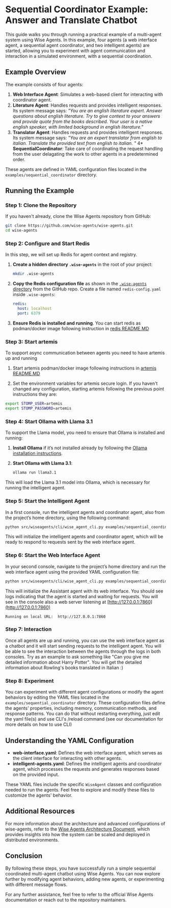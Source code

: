 
# Sequential Coordinator Example: Answer and Translate Chatbot

This guide walks you through running a practical example of a multi-agent system using Wise Agents. In this example, four agents (a web interface agent, a sequential agent coordinator, and two intelligent agents) are started, allowing you to experiment with agent communication and interaction in a simulated environment, with a sequential coordination.


## Example Overview

The example consists of four agents:

1. **Web Interface Agent**: Simulates a web-based client for interacting with coordinator agent.
2. **Literature Agent**: Handles requests and provides intelligent responses. Its system message says: 
*"You are an english literature expert. Answer questions about english literature. Try to give context to your answers and provide quote from the books described. Your user is a native english speaker, with limited background in english literature."*
3. **Translator Agent**: Handles requests and provides intelligent responses. Its system message says: 
*"You are an expert translator from english to italian. Translate the provided text from english to italian. "*
4* **SequentialCoordinator**: Take care of coordinating the request handling from the user delagating the work to other agents in a predetermined order.

These agents are defined in YAML configuration files located in the `examples/sequential_coordinator` directory.

## Running the Example

### Step 1: Clone the Repository

If you haven't already, clone the Wise Agents repository from GitHub:

```bash
git clone https://github.com/wise-agents/wise-agents.git
cd wise-agents
```

### Step 2: Configure and Start Redis

In this step, we will set up Redis for agent context and registry.

1. **Create a hidden directory `.wise-agents`** in the root of your project:

   ```bash
   mkdir .wise-agents
   ```

2. **Copy the Redis configuration file** as shown in the [`.wise-agents` directory](https://github.com/wise-agents/wise-agents/tree/main/.wise-agents) from the GitHub repo. Create a file named `redis-config.yaml` inside `.wise-agents`:

   ```yaml
   redis:
     host: localhost
     port: 6379
   ```

3. **Ensure Redis is installed and running**. You can start redis as podman/docker image following instruction in [redis README.MD](../../redis/README.MD)

### Step 3: Start artemis 

To support async communication between agents you need to have artemis up and running

1. Start artemis podman/docker image following instructions in [artemis README.MD](../../artemis/README.MD)

2. Set the environment variables for artemis secure login. If you haven't changed any configuration, starting artemis following the previous point instructions they are:

```bash
export STOMP_USER=artemis
export STOMP_PASSWORD=artemis
```

### Step 4: Start Ollama with Llama 3.1

To support the Llama model, you need to ensure that Ollama is installed and running:

1. **Install Ollama** if it’s not installed already by following the [Ollama installation instructions](https://ollama.com).

2. **Start Ollama with Llama 3.1**:

   ```bash
   ollama run llama3.1
   ```

This will load the Llama 3.1 model into Ollama, which is necessary for running the intelligent agent.

### Step 5: Start the Intelligent Agent

In a first console, run the intelligent agents and coordinator agent, also from the project’s home directory, using the following command:

```bash
python src/wiseagents/cli/wise_agent_cli.py examples/sequential_coordinator/intelligent-agent.yaml
```

This will initialize the intelligent agents and coordinator agent, which will be ready to respond to requests sent by the web interface agent.


### Step 6: Start the Web Interface Agent

In your second console, navigate to the project’s home directory and run the web interface agent using the provided YAML configuration file:

```bash
python src/wiseagents/cli/wise_agent_cli.py examples/sequential_coordinator/web-interface.yaml
```

This will initialize the Assistant agent with its web interface. You should see logs indicating that the agent is started and waiting for requests. You will see in the console also a web server listening at [http://127.0.0.1:7860](http://127.0.0.1:7860)

```plain-text
Running on local URL:  http://127.0.0.1:7860
```

### Step 7: Interaction

Once all agents are up and running, you can use the web interface agent as a chatbot and it will start sending requests to the intelligent agent. You will be able to see the interaction between the agents through the logs in both consoles.
Try as an example to ask something like "Can you give me detailed information about Harry Potter". You will get the detailed information about Rowling's books translated in Italian :)

### Step 8: Experiment

You can experiment with different agent configurations or modify the agent behaviors by editing the YAML files located in the `examples/sequential_coordinator` directory. These configuration files define the agents' properties, including memory, communication methods, and response patterns. You can do that without restarting everything, just edit the yaml file(s) and use CLI's /reload command (see our documentation for more details on how to use CLI)

## Understanding the YAML Configuration

- **web-interface.yaml**: Defines the web interface agent, which serves as the client interface for interacting with other agents.
- **intelligent-agents.yaml**: Defines the intelligent agents and coordinator agent, which processes the requests and generates responses based on the provided input.

These YAML files include the specific `WiseAgent` classes and configuration needed to run the agents. Feel free to explore and modify these files to customize the agents' behavior.

## Additional Resources

For more information about the architecture and advanced configurations of wise-agents, refer to the [Wise Agents Architecture Document](wise_agents_architecture.md), which provides insights into how the system can be scaled and deployed in distributed environments.

## Conclusion

By following these steps, you have successfully run a simple sequential coordinated multi-agent chatbot using Wise Agents. You can now explore further by modifying agent behaviors, adding new agents, or experimenting with different message flows.

For any further assistance, feel free to refer to the official Wise Agents documentation or reach out to the repository maintainers.